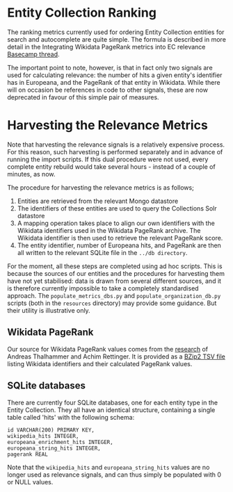 # Entity Collection Ranking

The ranking metrics currently used for ordering Entity Collection entities for search and autocomplete are quite simple. The formula is described in more detail in the Integrating Wikidata PageRank metrics into EC relevance [Basecamp thread](https://basecamp.com/1768384/projects/5774755/messages/69533346#comment_533893612).

The important point to note, however, is that in fact only two signals are used for calculating relevance: the number of hits a given entity's identifier has in Europeana, and the PageRank of that entity in Wikidata. While there will on occasion be references in code to other signals, these are now deprecated in favour of this simple pair of measures.

# Harvesting the Relevance Metrics

Note that harvesting the relevance signals is a relatively expensive process. For this reason, such harvesting is performed separately and in advance of running the import scripts. If this dual procedure were not used, every complete entity rebuild would take several hours - instead of a couple of minutes, as now. 

The procedure for harvesting the relevance metrics is as follows;

1. Entities are retrieved from the relevant Mongo datastore
2. The identifiers of these entities are used to query the Collections Solr datastore
3. A mapping operation takes place to align our own identifiers with the Wikidata identifiers used in the Wikidata PageRank archive. The Wikidata identifier is then used to retrieve the relevant PageRank score.
4. The entity identifier, number of Europeana hits, and PageRank are then all written to the relevant SQLite file in the `../db directory`.

For the moment, all these steps are completed using ad hoc scripts. This is because the sources of our entities and the procedures for harvesting them have not yet stabilised: data is drawn from several different sources, and it is therefore currently impossible to take a completely standardised approach. The `populate_metrics_dbs.py` and `populate_organization_db.py` scripts (both in the `resources` directory) may provide some guidance. But their utility is illustrative only. 

## Wikidata PageRank

Our source for Wikidata PageRank values comes from the [research](http://www.aifb.kit.edu/images/e/e5/Wikipedia_pagerank1.pdf) of Andreas Thalhammer and Achim Rettinger. It is provided as a [BZip2 TSV file](https://drive.google.com/open?id=11U7SL1kbyNaWdmQbvbqg5k1b04Nv7v0v) listing Wikidata identifiers and their calculated PageRank values.

## SQLite databases

There are currently four SQLite databases, one for each entity type in the Entity Collection. They all have an identical structure, containing a single table called 'hits' with the following schema:
```
id VARCHAR(200) PRIMARY KEY,
wikipedia_hits INTEGER,
europeana_enrichment_hits INTEGER,
europeana_string_hits INTEGER,
pagerank REAL
```

Note that the `wikipedia_hits` and `europeana_string_hits` values are no longer used as relevance signals, and can thus simply be populated with 0 or NULL values.